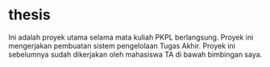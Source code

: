 # thesis

Ini adalah proyek utama selama mata kuliah PKPL berlangsung. Proyek ini mengerjakan pembuatan sistem pengelolaan Tugas Akhir. Proyek ini sebelumnya sudah dikerjakan oleh mahasiswa TA di bawah bimbingan saya.

